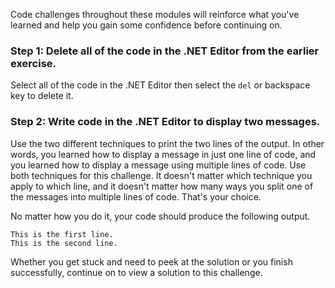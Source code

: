 Code challenges throughout these modules will reinforce what you've learned and help you gain some confidence before continuing on.

### Step 1: Delete all of the code in the .NET Editor from the earlier exercise.

Select all of the code in the .NET Editor then select the `del` or backspace key to delete it.

### Step 2: Write code in the .NET Editor to display two messages.

Use the two different techniques to print the two lines of the output.  In other words, you learned how to display a message in just one line of code, and you learned how to display a message using multiple lines of code.  Use both techniques for this challenge.  It doesn't matter which technique you apply to which line, and it doesn't matter how many ways you split one of the messages into multiple lines of code.  That's your choice.

No matter how you do it, your code should produce the following output.

```output
This is the first line.
This is the second line.
```

Whether you get stuck and need to peek at the solution or you finish successfully, continue on to view a solution to this challenge.